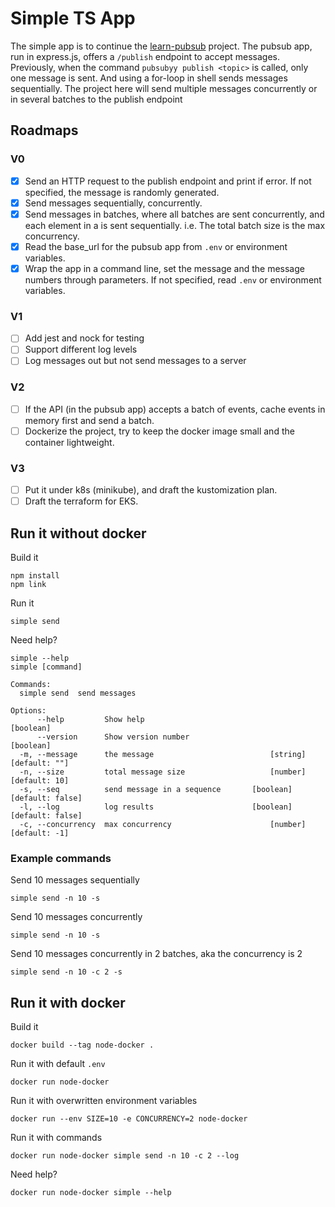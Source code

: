 # Simple TS App
The simple app is to continue the [learn-pubsub](https://github.com/YiyangLi/learn-pubsub) project. The pubsub app, run in express.js, offers a `/publish` endpoint to accept messages. Previously, when the command `pubsubyy publish <topic>` is called, only one message is sent. And using a for-loop in shell sends messages sequentially. The project here will send multiple messages concurrently or in several batches to the publish endpoint

## Roadmaps
### V0

- [x] Send an HTTP request to the publish endpoint and print if error. If not specified, the message is randomly generated. 
- [x] Send messages sequentially, concurrently. 
- [x] Send messages in batches, where all batches are sent concurrently, and each element in a is sent sequentially. i.e. The total batch size is the max concurrency. 
- [x] Read the base_url for the pubsub app from `.env` or environment variables. 
- [x] Wrap the app in a command line, set the message and the message numbers through parameters. If not specified, read `.env` or environment variables. 

### V1
- [ ] Add jest and nock for testing
- [ ] Support different log levels
- [ ] Log messages out but not send messages to a server

### V2
- [ ] If the API (in the pubsub app) accepts a batch of events, cache events in memory first and send a batch.
- [ ] Dockerize the project, try to keep the docker image small and the container lightweight. 

### V3
- [ ] Put it under k8s (minikube), and draft the kustomization plan. 
- [ ] Draft the terraform for EKS.

## Run it without docker
Build it
```
npm install
npm link
```

Run it
```
simple send
```

Need help?
```
simple --help
simple [command]

Commands:
  simple send  send messages

Options:
      --help         Show help                                         [boolean]
      --version      Show version number                               [boolean]
  -m, --message      the message                          [string] [default: ""]
  -n, --size         total message size                   [number] [default: 10]
  -s, --seq          send message in a sequence       [boolean] [default: false]
  -l, --log          log results                      [boolean] [default: false]
  -c, --concurrency  max concurrency                      [number] [default: -1]
```

### Example commands
Send 10 messages sequentially
```
simple send -n 10 -s
```

Send 10 messages concurrently
```
simple send -n 10 -s
```

Send 10 messages concurrently in 2 batches, aka the concurrency is 2
```
simple send -n 10 -c 2 -s
```

## Run it with docker
Build it
```
docker build --tag node-docker .
```

Run it with default `.env`
```
docker run node-docker
```

Run it with overwritten environment variables
```
docker run --env SIZE=10 -e CONCURRENCY=2 node-docker
```

Run it with commands
```
docker run node-docker simple send -n 10 -c 2 --log
```

Need help?
```
docker run node-docker simple --help
```
